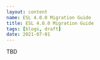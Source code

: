 ```yaml
---
layout: content
name: ESL 4.0.0 Migration Guide
title: ESL 4.0.0 Migration Guide
tags: [blogs, draft]
date: 2021-07-01
---
```


TBD
